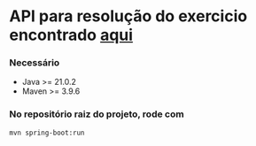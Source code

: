 # API para resolução do exercicio encontrado [aqui](https://github.com/backend-br/desafios/blob/44148c2c14fdece84465ecc6d02425c407a922f3/loans/PROBLEM.md)

### Necessário
*  Java >=  21.0.2
*  Maven >=  3.9.6
### No repositório raiz do projeto, rode com
```
mvn spring-boot:run
```
